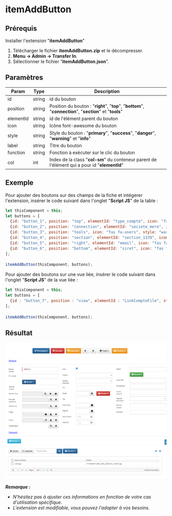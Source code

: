 # itemAddButton

## Prérequis

Installer l'extension "**itemAddButton**"

1. Télécharger le fichier **itemAddButton.zip** et le décompresser.
2.  **Menu → Admin → Transfer In**.
3. Sélectionner le fichier “**itemAddButton.json**”.

## Paramètres

| Param | Type | Description |
|-------|------|-------------|
| id | string | id du bouton |
| position | string	| Position du bouton : "**right**", "**top**", "**bottom**", "**connection**", "**section**" et "**tools**"
| elementId	| string | id de l'élément parent du bouton |
| icon | string	| Icône font-awesome du bouton
|style | string	| Style du bouton : "**primary**", "**success**", "**danger**", "**warning**" et "**info**"
| label | string | Titre du bouton
| function | string | Fonction à exécuter sur le clic du bouton
| col |	int | Index de la class "**col-sm**" du conteneur parent de l'élément qui a pour id "**elementId**"

## Exemple

Pour ajouter des boutons sur des champs de la fiche et intégerer l'extension, insérer le code suivant dans l'onglet "**Script JS**" de la table :
```javascript
let thisComponent = this;
let buttons = [
  {id: "button_1", position: "top", elementId: "type_compte", icon: "fas fa-users", style: "primary", label: "Bouton 1", function: "nom_fonction1()", col : 9},
  {id: "button_2", position: "connection", elementId: "societe_mere", icon: "fas fa-users", function: "nom_fonction2()"},
  {id: "button_3", position: "tools", icon: "fas fa-users", style: "warning", label: "Bouton 3", function: "nom_fonction3()"},
  {id: "button_4", position: "section", elementId: "section_1339", icon: "fas fa-users", style: "info", label: "Bouton 4", function: "nom_fonction4()"},
  {id: "button_5", position: "right", elementId: "email", icon: "fas fa-users", style: "danger", label: "Bouton 5", function: "nom_fonction5()", col : 9},
  {id: "button_6", position: "bottom", elementId: "siret", icon: "fas fa-users", style: "success", label: "Bouton 6", function: "nom_fonction6()", col : 9}
];

itemAddButton(thisComponent, buttons);
```

Pour ajouter des boutons sur une vue liée, insérer le code suivant dans l'onglet "**Script JS**" de la vue liée :
```javascript
let thisComponent = this;
let buttons = [
  {id : "button_7", position : "view", elementId : "LinkCompteFile", style : "primary", icon : "fas fa-users", label : "Bouton 7"}
];

itemAddButton(thisComponent, buttons);
```

## Résultat


![alt_text](images/bouton1.png "Bouton")
![alt_text](images/bouton2.png "Bouton")
![alt_text](images/bouton3.png "Bouton")

***Remarque :***
+ *N'hésitez pas à ajuster ces informations en fonction de votre cas d'utilisation spécifique.*
+ *L'extension est modifiable, vous pouvez l'adapter à vos besoins.*

